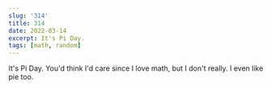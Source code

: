 ```yaml
---
slug: '314'
title: 314
date: 2022-03-14
excerpt: It's Pi Day.
tags: [math, random]
---
```


It's Pi Day. You'd think I'd care since I love math, but I don't really. I even like pie too.
